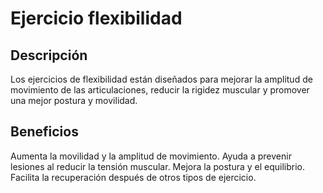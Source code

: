 # Ejercicio flexibilidad

## Descripción
Los ejercicios de flexibilidad están diseñados para mejorar la amplitud de movimiento de las articulaciones, reducir la rigidez muscular y promover una mejor postura y movilidad.

## Beneficios
Aumenta la movilidad y la amplitud de movimiento.
Ayuda a prevenir lesiones al reducir la tensión muscular.
Mejora la postura y el equilibrio.
Facilita la recuperación después de otros tipos de ejercicio.